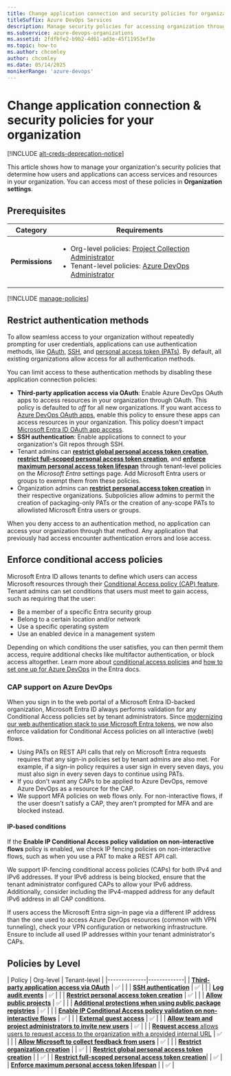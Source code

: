 ```yaml
---
title: Change application connection and security policies for organizations
titleSuffix: Azure DevOps Services
description: Manage security policies for accessing organization through conditional access, OAuth, SSH, and personal access tokens (PATs).
ms.subservice: azure-devops-organizations
ms.assetid: 2fdfbfe2-b9b2-4d61-ad3e-45f11953ef3e
ms.topic: how-to
ms.author: chcomley
author: chcomley
ms.date: 05/14/2025
monikerRange: 'azure-devops'
---
```


# Change application connection & security policies for your organization

[!INCLUDE [alt-creds-deprecation-notice](../../includes/alt-creds-deprecation-notice.md)]

This article shows how to manage your organization's security policies that determine how users and applications can access services and resources in your organization. You can access most of these policies in **Organization settings**.

## Prerequisites

| Category | Requirements |
|--------------|-------------|
|**Permissions**| <ul><li>Org-level policies: [Project Collection Administrator](../security/look-up-project-collection-administrators.md)</li><li>Tenant-level policies: [Azure DevOps Administrator](../security/look-up-azure-devops-administrator.md)</li></ul>|

[!INCLUDE [manage-policies](../../includes/manage-policies.md)]


## Restrict authentication methods

To allow seamless access to your organization without repeatedly prompting for user credentials, applications can use authentication methods, like [OAuth](../../integrate/get-started/authentication/oauth.md), [SSH](../../repos/git/use-ssh-keys-to-authenticate.md), and [personal access token (PATs)](use-personal-access-tokens-to-authenticate.md). By default, all existing organizations allow access for all authentication methods.

You can limit access to these authentication methods by disabling these application connection policies:
- **Third-party application access via OAuth**: Enable Azure DevOps OAuth apps to access resources in your organization through OAuth. This policy is defaulted to *off* for all new organizations. If you want access to [Azure DevOps OAuth apps](../../integrate/get-started/authentication/azure-devops-oauth.md), enable this policy to ensure these apps can access resources in your organization. This policy doesn't impact [Microsoft Entra ID OAuth app access](../../integrate/get-started/authentication/entra-oauth.md).
- **SSH authentication**: Enable applications to connect to your organization's Git repos through SSH.
- Tenant admins can [**restrict global personal access token creation**](manage-pats-with-policies-for-administrators.md#restrict-creation-of-global-pats-tenant-policy), [**restrict full-scoped personal access token creation**](manage-pats-with-policies-for-administrators.md#restrict-creation-of-full-scoped-pats-tenant-policy), and [**enforce maximum personal access token lifespan**](manage-pats-with-policies-for-administrators.md#set-maximum-lifespan-for-new-pats-tenant-policy) through tenant-level policies on the _Microsoft Entra_ settings page. Add Microsoft Entra users or groups to exempt them from these policies.
- Organization admins can [**restrict personal access token creation**](manage-pats-with-policies-for-administrators.md#restrict-personal-access-token-creation-organization-policy) in their respective organizations. Subpolicies allow admins to permit the creation of packaging-only PATs or the creation of any-scope PATs to allowlisted Microsoft Entra users or groups.

When you deny access to an authentication method, no application can access your organization through that method. Any application that previously had access encounter authentication errors and lose access.

## Enforce conditional access policies 

Microsoft Entra ID allows tenants to define which users can access Microsoft resources through their [Conditional Access policy (CAP) feature](/azure/active-directory/conditional-access/overview). Tenant admins can set conditions that users must meet to gain access, such as requiring that the user:

- Be a member of a specific Entra security group
- Belong to a certain location and/or network
- Use a specific operating system
- Use an enabled device in a management system

Depending on which conditions the user satisfies, you can then permit them access, require additional checks like multifactor authentication, or block access altogether. Learn more about [conditional access policies](/azure/active-directory/active-directory-conditional-access) and [how to set one up for Azure DevOps](/azure/active-directory/conditional-access/concept-conditional-access-cloud-apps) in the Entra docs.

### CAP support on Azure DevOps

When you sign in to the web portal of a Microsoft Entra ID-backed organization, Microsoft Entra ID always performs validation for any Conditional Access policies set by tenant administrators. Since [modernizing our web authentication stack to use Microsoft Entra tokens](https://devblogs.microsoft.com/devops/full-web-support-for-conditional-access-policies-across-azure-devops-and-partner-web-properties/), we now also enforce validation for Conditional Access policies on all interactive (web) flows. 

* Using PATs on REST API calls that rely on Microsoft Entra requests requires that any sign-in policies set by tenant admins are also met. For example, if a sign-in policy requires a user sign in every seven days, you must also sign in every seven days to continue using PATs.
* If you don't want any CAPs to be applied to Azure DevOps, remove Azure DevOps as a resource for the CAP.
* We support MFA policies on web flows only. For non-interactive flows, if the user doesn't satisfy a CAP, they aren't prompted for MFA and are blocked instead.

#### IP-based conditions

If the **Enable IP Conditional Access policy validation on non-interactive flows** policy is enabled, we check IP fencing policies on non-interactive flows, such as when you use a PAT to make a REST API call.

We support IP-fencing conditional access policies (CAPs) for both IPv4 and IPv6 addresses. If your IPv6 address is being blocked, ensure that the tenant administrator configured CAPs to allow your IPv6 address. Additionally, consider including the IPv4-mapped address for any default IPv6 address in all CAP conditions.

If users access the Microsoft Entra sign-in page via a different IP address than the one used to access Azure DevOps resources (common with VPN tunneling), check your VPN configuration or networking infrastructure. Ensure to include all used IP addresses within your tenant administrator's CAPs.

## Policies by Level

| Policy | Org-level | Tenant-level |
|--------------|-------------|
| [**Third-party application access via OAuth**](#restrict-authentication-methods) | ✅ | |
| [**SSH authentication**](#restrict-authentication-methods) | ✅ |  |
| [**Log audit events**](../audit/azure-devops-auditing.md) | ✅ |  |
| [**Restrict personal access token creation**](manage-pats-with-policies-for-administrators.md#restrict-personal-access-token-creation-organization-policy) | ✅ |  |
| [**Allow public projects**](../projects/make-project-public.md) | ✅ |  |
| [**Additional protections when using public package registries**](https://devblogs.microsoft.com/devops/changes-to-azure-artifact-upstream-behavior/) | ✅ |  |
| [**Enable IP Conditional Access policy validation on non-interactive flows**](#enforce-conditional-access-policies) | ✅ |  | 
| [**External guest access**](add-external-user.md) | ✅ |  |
| [**Allow team and project administrators to invite new users**](../security/restrict-invitations.md) | ✅ |  |
| [**Request access** allows users to request access to the organization with a provided internal URL](disable-request-access-policy.md) | ✅ |  |
| [**Allow Microsoft to collect feedback from users**](../security/data-protection.md#data-privacy) | ✅ |  |
| [**Restrict organization creation**](azure-ad-tenant-policy-restrict-org-creation.md) |  | ✅ | 
| [**Restrict global personal access token creation**](manage-pats-with-policies-for-administrators.md#restrict-creation-of-global-pats-tenant-policy) | | ✅ |
| [**Restrict full-scoped personal access token creation**](manage-pats-with-policies-for-administrators.md#restrict-creation-of-full-scoped-pats-tenant-policy)| | ✅ |
| [**Enforce maximum personal access token lifespan**](manage-pats-with-policies-for-administrators.md#set-maximum-lifespan-for-new-pats-tenant-policy) | | ✅ |

